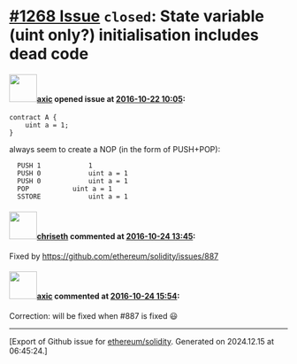 # [\#1268 Issue](https://github.com/ethereum/solidity/issues/1268) `closed`: State variable (uint only?) initialisation includes dead code

#### <img src="https://avatars.githubusercontent.com/u/20340?v=4" width="50">[axic](https://github.com/axic) opened issue at [2016-10-22 10:05](https://github.com/ethereum/solidity/issues/1268):

```
contract A {
    uint a = 1;
}
```

always seem to create a NOP (in the form of PUSH+POP):

```
  PUSH 1            1
  PUSH 0            uint a = 1
  PUSH 0            uint a = 1
  POP           uint a = 1
  SSTORE            uint a = 1
```


#### <img src="https://avatars.githubusercontent.com/u/9073706?v=4" width="50">[chriseth](https://github.com/chriseth) commented at [2016-10-24 13:45](https://github.com/ethereum/solidity/issues/1268#issuecomment-255744487):

Fixed by https://github.com/ethereum/solidity/issues/887

#### <img src="https://avatars.githubusercontent.com/u/20340?v=4" width="50">[axic](https://github.com/axic) commented at [2016-10-24 15:54](https://github.com/ethereum/solidity/issues/1268#issuecomment-255781857):

Correction: will be fixed when #887 is fixed :smiley:


-------------------------------------------------------------------------------



[Export of Github issue for [ethereum/solidity](https://github.com/ethereum/solidity). Generated on 2024.12.15 at 06:45:24.]
